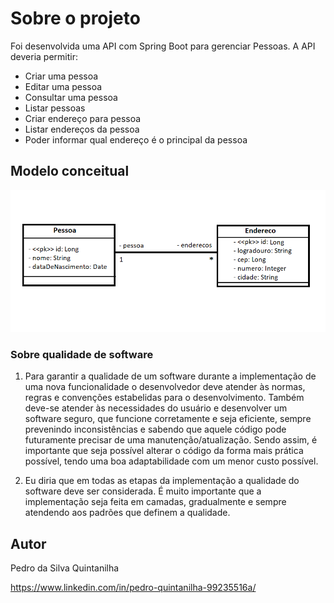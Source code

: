 # Sobre o projeto

Foi desenvolvida uma API com Spring Boot para gerenciar Pessoas. A API deveria permitir:

- Criar uma pessoa
- Editar uma pessoa
- Consultar uma pessoa
- Listar pessoas
- Criar endereço para pessoa
- Listar endereços da pessoa
- Poder informar qual endereço é o principal da pessoa

## Modelo conceitual
![](https://github.com/pedroquintanilha/teste-api/blob/main/umldiagrama.PNG)

### Sobre qualidade de software
1. Para garantir a qualidade de um software durante a implementação de uma nova funcionalidade o desenvolvedor deve atender às normas, regras e convenções estabelidas para o desenvolvimento.
   Também deve-se atender às necessidades do usuário e desenvolver um software seguro, que funcione corretamente e seja eficiente,
   sempre prevenindo inconsistências e sabendo que aquele código pode futuramente precisar de uma manutenção/atualização.
   Sendo assim, é importante que seja possível alterar o código da forma mais prática possível, tendo uma boa adaptabilidade com um menor custo possível.
   
2. Eu diria que em todas as etapas da implementação a qualidade do software deve ser considerada.
   É muito importante que a implementação seja feita em camadas, gradualmente e sempre atendendo aos padrões que definem a qualidade.
   
   
## Autor

Pedro da Silva Quintanilha

https://www.linkedin.com/in/pedro-quintanilha-99235516a/


